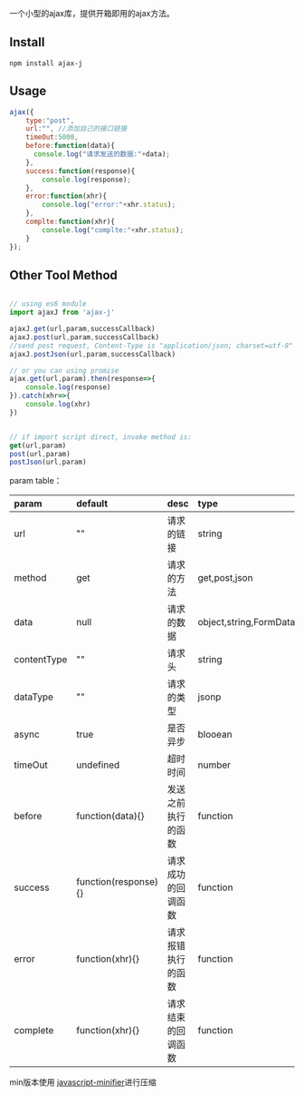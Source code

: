 一个小型的ajax库，提供开箱即用的ajax方法。

## Install

[min]: https://github.com/cweijan/ajax/blob/master/ajax.min.js
[max]: https://github.com/cweijan/ajax/blob/master/ajax.js

```
npm install ajax-j
```

## Usage

```javascript
ajax({
    type:"post",
    url:"", //添加自己的接口链接
    timeOut:5000,
    before:function(data){
      console.log("请求发送的数据:"+data);  
    },
    success:function(response){
        console.log(response);
    },
    error:function(xhr){
        console.log("error:"+xhr.status);
    },
    complte:function(xhr){
        console.log("complte:"+xhr.status);
    }
});
```

## Other Tool Method

```javascript

// using es6 module
import ajaxJ from 'ajax-j'

ajaxJ.get(url,param,successCallback)
ajaxJ.post(url,param,successCallback)
//send post request, Content-Type is "application/json; charset=utf-8"
ajaxJ.postJson(url,param,successCallback) 

// or you can using promise
ajax.get(url,param).then(response=>{
    console.log(response)
}).catch(xhr=>{
    console.log(xhr)
})


// if import script direct, invoke method is:
get(url,param)
post(url,param)
postJson(url,param)

```

param table：

| param | default | desc | type |
|:----|:----|:----|:----|
| url | "" | 请求的链接 | string |
| method | get | 请求的方法 | get,post,json |
| data | null | 请求的数据 | object,string,FormData,array |
| contentType | "" | 请求头 | string |
| dataType | "" | 请求的类型 | jsonp |
| async | true | 是否异步 | blooean |
| timeOut | undefined | 超时时间 | number |
| before | function(data){} | 发送之前执行的函数 | function |
| success | function(response){} | 请求成功的回调函数 | function |
| error | function(xhr){} | 请求报错执行的函数 | function |
| complete | function(xhr){} | 请求结束的回调函数 | function |

min版本使用 [javascript-minifier](https://javascript-minifier.com/)进行压缩